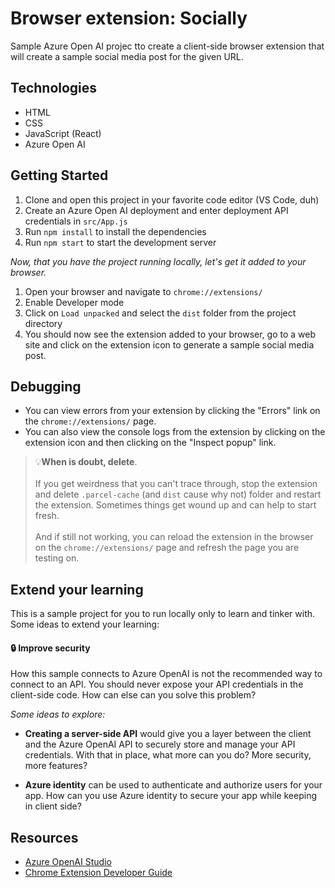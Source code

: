 # Browser extension: Socially
Sample Azure Open AI projec tto create a client-side browser extension that will create a sample social media post for the given URL.

## Technologies
- HTML
- CSS
- JavaScript (React)
- Azure Open AI

## Getting Started
1. Clone and open this project in your favorite code editor (VS Code, duh)
2. Create an Azure Open AI deployment and enter deployment API credentials in `src/App.js`
3. Run `npm install` to install the dependencies
4. Run `npm start` to start the development server

_Now, that you have the project running locally, let's get it added to your browser._
1. Open your browser and navigate to `chrome://extensions/`
2. Enable Developer mode
3. Click on `Load unpacked` and select the `dist` folder from the project directory
4. You should now see the extension added to your browser, go to a web site and click on the extension icon to generate a sample social media post.

## Debugging
- You can view errors from your extension by clicking the "Errors" link on the `chrome://extensions/` page.
- You can also view the console logs from the extension by clicking on the extension icon and then clicking on the "Inspect popup" link.

> 💡**When is doubt, delete**. <br/><br/>
> If you get weirdness that you can't trace through, stop the extension and delete `.parcel-cache` (and `dist` cause why not) folder and restart the extension. Sometimes things get wound up and can help to start fresh.<br/><br/>
>And if still not working, you can reload the extension in the browser on the `chrome://extensions/` page and refresh the page you are testing on.

## Extend your learning
This is a sample project for you to run locally only to learn and tinker with. Some ideas to extend your learning:

#### 🔒 Improve security
How this sample connects to Azure OpenAI is not the recommended way to connect to an API. You should never expose your API credentials in the client-side code. How can else can you solve this problem?

_Some ideas to explore:_
- **Creating a server-side API** would give you a layer between the client and the Azure OpenAI API to securely store and manage your API credentials. With that in place, what more can you do? More security, more features?
* **Azure identity** can be used to authenticate and authorize users for your app. How can you use Azure identity to secure your app while keeping in client side?


## Resources
- [Azure OpenAI Studio](https://oai.azure.com/portal)
- [Chrome Extension Developer Guide](https://developer.chrome.com/docs/extensions/mv3/getstarted/)
